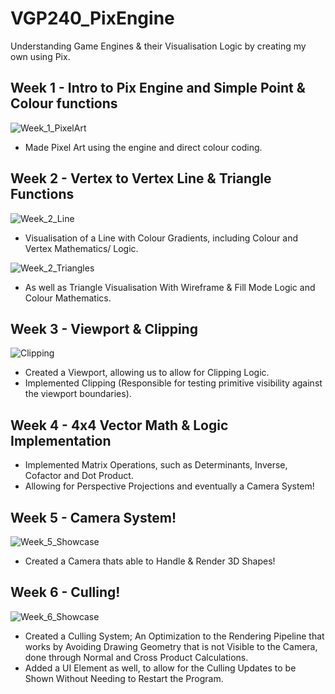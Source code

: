 # VGP240_PixEngine
Understanding Game Engines & their Visualisation Logic by creating my own using Pix.

## Week 1 - Intro to Pix Engine and Simple Point & Colour functions

![Week_1_PixelArt](https://github.com/user-attachments/assets/ad173e55-a12f-4ceb-b170-7290d7958bd5)
- Made Pixel Art using the engine and direct colour coding.


## Week 2 - Vertex to Vertex Line & Triangle Functions

![Week_2_Line](https://github.com/user-attachments/assets/f38b19c6-0511-4e80-aba4-a655908d00f4)
- Visualisation of a Line with Colour Gradients, including Colour and Vertex Mathematics/ Logic.

![Week_2_Triangles](https://github.com/user-attachments/assets/62dcb641-c91c-4a9a-a74b-74f15cf14db9)
- As well as Triangle Visualisation With Wireframe & Fill Mode Logic and Colour Mathematics.


## Week 3 - Viewport & Clipping

![Clipping](https://github.com/user-attachments/assets/048c3046-95e1-4cec-af44-a008aa2ae942)
- Created a Viewport, allowing us to allow for Clipping Logic.
- Implemented Clipping (Responsible for testing primitive visibility against the viewport boundaries).

## Week 4 - 4x4 Vector Math & Logic Implementation
- Implemented Matrix Operations, such as Determinants, Inverse, Cofactor and Dot Product.
- Allowing for Perspective Projections and eventually a Camera System!  

## Week 5 - Camera System!

![Week_5_Showcase](https://github.com/user-attachments/assets/134290f1-6a34-4632-954d-ee16183446c1)
- Created a Camera thats able to Handle & Render 3D Shapes!

## Week 6 - Culling!

![Week_6_Showcase](https://github.com/user-attachments/assets/bc8806a2-ea56-4876-8d1e-ae6dbfc6fd4b)
- Created a Culling System; An Optimization to the Rendering Pipeline that works by Avoiding Drawing Geometry that is not Visible to the Camera, done through Normal and Cross Product Calculations.
- Added a UI Element as well, to allow for the Culling Updates to be Shown Without Needing to Restart the Program.
